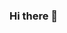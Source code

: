 ### Hi there 👋

<!--
**aman007-cpu/aman007-cpu** is a ✨ _special_ ✨ repository because its `README.md` (this file) appears on your GitHub profile.

Here are some ideas to get you started:

- 🔭 I’m currently working on a New App
- 🌱 I’m currently learning Flutter
- 👯 I’m looking to collaborate on ...
- 🤔 I’m looking for help with ...
- 💬 Ask me about Android
- 📫 How to reach me: 
- 😄 Pronouns: ...
- ⚡ Fun fact: Nothing
-->
